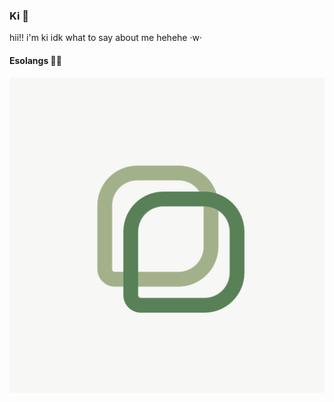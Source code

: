 ### Ki 🥮
hii!! i'm ki idk what to say about me hehehe ·w·

#### Esolangs 🍋‍🟩
[![nori.io](noriioicon.png)](https://github.com/mkukiro/nori.io)
